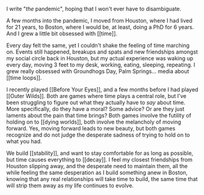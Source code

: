 I write "*the* pandemic", hoping that I won't ever have to disambiguate.

A few months into the pandemic, I moved from Houston, where I had lived for 21 years, to Boston, where I would be, at least, doing a PhD for 6 years. And I grew a little bit obsessed with [[time]].

Every day felt the same, yet I couldn't shake the feeling of time marching on. Events still happened, breakups and spats and new friendships amongst my social circle back in Houston, but my actual experience was waking up every day, moving 3 feet to my desk, working, eating, sleeping, repeating. I grew really obsessed with Groundhogs Day, Palm Springs... media about [[time loops]].

I recently played [[Before Your Eyes]], and a few months before I had played [[Outer Wilds]]. Both are games where time plays a central role, but I've been struggling to figure out what they actually have to *say* about time. More specifically, do they have a moral? Some advice? Or are they just laments about the pain that time brings? Both games involve the futility of holding on to [[dying worlds]], both involve the melancholy of moving forward. Yes, moving forward leads to new beauty, but both games recognize and do not judge the desperate sadness of trying to hold on to what you had.

We build [[stability]], and want to stay comfortable for as long as possible, but time causes everything to [[decay]]. I feel my closest friendships from Houston slipping away, and the desperate need to maintain them, all the while feeling the same desperation as I build something anew in Boston, knowing that any real relationships will take time to build, the same time that will strip them away as my life continues to evolve.
